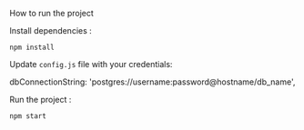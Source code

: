 How to run the project

Install dependencies :
```shell
npm install
```


Update `config.js` file with your credentials:

dbConnectionString: 'postgres://username:password@hostname/db_name',


Run the project :

```shell
npm start
```




